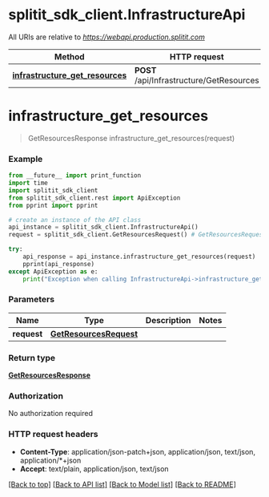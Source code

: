 # splitit_sdk_client.InfrastructureApi

All URIs are relative to *https://webapi.production.splitit.com*

Method | HTTP request | Description
------------- | ------------- | -------------
[**infrastructure_get_resources**](InfrastructureApi.md#infrastructure_get_resources) | **POST** /api/Infrastructure/GetResources | 


# **infrastructure_get_resources**
> GetResourcesResponse infrastructure_get_resources(request)



### Example
```python
from __future__ import print_function
import time
import splitit_sdk_client
from splitit_sdk_client.rest import ApiException
from pprint import pprint

# create an instance of the API class
api_instance = splitit_sdk_client.InfrastructureApi()
request = splitit_sdk_client.GetResourcesRequest() # GetResourcesRequest | 

try:
    api_response = api_instance.infrastructure_get_resources(request)
    pprint(api_response)
except ApiException as e:
    print("Exception when calling InfrastructureApi->infrastructure_get_resources: %s\n" % e)
```

### Parameters

Name | Type | Description  | Notes
------------- | ------------- | ------------- | -------------
 **request** | [**GetResourcesRequest**](GetResourcesRequest.md)|  | 

### Return type

[**GetResourcesResponse**](GetResourcesResponse.md)

### Authorization

No authorization required

### HTTP request headers

 - **Content-Type**: application/json-patch+json, application/json, text/json, application/*+json
 - **Accept**: text/plain, application/json, text/json

[[Back to top]](#) [[Back to API list]](../README.md#documentation-for-api-endpoints) [[Back to Model list]](../README.md#documentation-for-models) [[Back to README]](../README.md)

